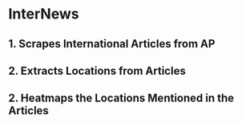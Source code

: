 # InterNews
## 1. Scrapes International Articles from AP
## 2. Extracts Locations from Articles
## 2. Heatmaps the Locations Mentioned in the Articles
